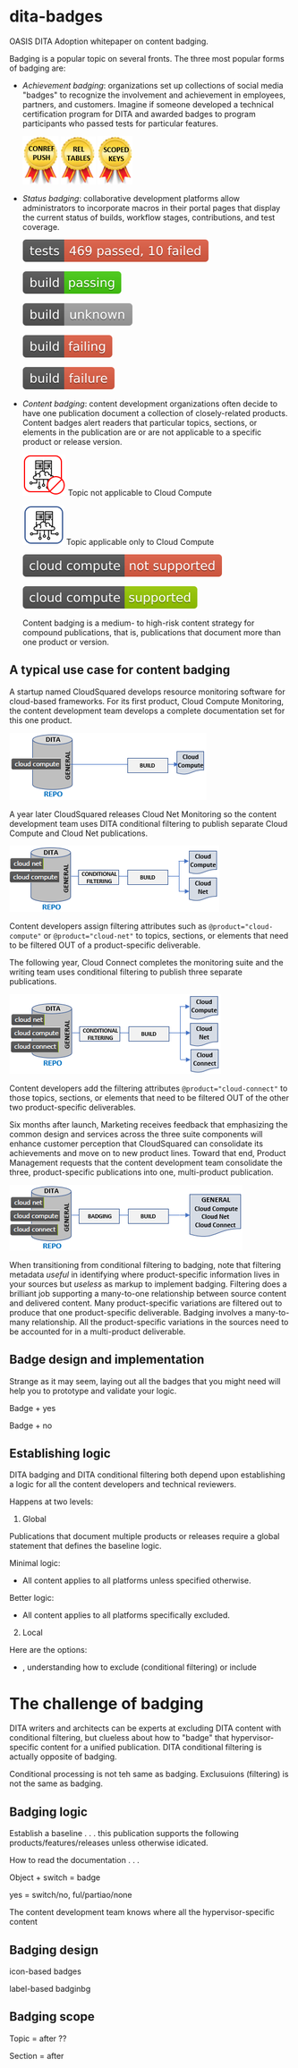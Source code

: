 # dita-badges
OASIS DITA Adoption whitepaper on content badging.

Badging is a popular topic on several fronts. The three most popular forms of badging are:

* *Achievement badging*: organizations set up collections of social media "badges" to recognize the involvement and achievement in employees, partners, and customers. Imagine if someone developed a technical certification program for DITA and awarded badges to program participants who passed tests for particular features.  

  ![DITA conref push expert](/images/badge_dita_conref-push.png)  ![DITA reltables expert](/images/badge_dita_reltables.png)  ![DITA scoped keys expert](/images/badge_dita_scopedkeys.png)

* *Status badging*: collaborative development platforms allow administrators to incorporate macros in their portal pages that display the current status of builds, workflow stages, contributions, and test coverage.

  ![Test status](/images/badge_tests_pass-fail.svg)
  
  ![Build status passing](/images/badge_build_passing.svg)

  ![Build status unknown](/images/badge_build_unknown.svg)

  ![Build status failing](/images/badge_build_failing.svg)

  ![Build status failure](/images/badge_build_failure.svg)
    
* *Content badging*: content development organizations often decide to have one publication document a collection of closely-related products. Content badges alert readers that particular topics, sections, or elements in the publication are or are not applicable to a specific product or release version. 

  ![Topic not applicable to Cloud Compute](/images/badge_cloud-compute_no.png) Topic not applicable to Cloud Compute

  ![Topic applicable only to Cloud Compute](/images/badge_cloud-compute_yes.png) Topic applicable only to Cloud Compute

  ![Not applicable to Cloud Compute](/images/tag_cloud-compute_not-supported.svg)
  
  ![Applicable only to Cloud Compute](/images/tag_cloud-compute_supported.svg)

  Content badging is a medium- to high-risk content strategy for compound publications, that is, publications that document more than one product or version.


## A typical use case for content badging

A startup named CloudSquared develops resource monitoring software for cloud-based frameworks. For its first product, Cloud Compute Monitoring, the content development team develops a complete documentation set for this one product.

![Use case - one product](/images/use-case_1.png)

A year later CloudSquared releases Cloud Net Monitoring so the content development team uses DITA conditional filtering to publish separate Cloud Compute and Cloud Net publications. 

![Use case - two products](/images/use-case_2.png)

Content developers assign filtering attributes such as `@product="cloud-compute"` or `@product="cloud-net"` to topics, sections, or elements that need to be filtered OUT of a product-specific deliverable. 

The following year, Cloud Connect completes the monitoring suite and the writing team uses conditional filtering to publish three separate publications. 

![Use case - three products](/images/use-case_3.png)

Content developers add the filtering attributes `@product="cloud-connect"` to those topics, sections, or elements that need to be filtered OUT of the other two product-specific deliverables. 

Six months after launch, Marketing receives feedback that emphasizing the common design and services across the three suite components will enhance customer perception that CloudSquared can consolidate its achievements and move on to new product lines. Toward that end, Product Management requests that the content development team consolidate the three, product-specific publications into one, multi-product publication.

![Use case - one combined product](/images/use-case_4.png)

When transitioning from conditional filtering to badging, note that filtering metadata *useful* in identifying where product-specific information lives in your sources but *useless* as markup to implement badging. Filtering does a brilliant job supporting a many-to-one relationship between source content and delivered content. Many product-specific variations are filtered out to produce that one product-specific deliverable. Badging involves a many-to-many relationship. All the product-specific variations in the sources need to be accounted for in a multi-product deliverable.   

## Badge design and implementation

Strange as it may seem, laying out all the badges that you might need will help you to prototype and validate your logic. 

Badge + yes

Badge + no
 

## Establishing logic

DITA badging and DITA conditional filtering both depend upon establishing a logic for all the content developers and technical reviewers. 

Happens at two levels:

1. Global

Publications that document multiple products or releases require a global statement that defines the baseline logic. 

Minimal logic:

* All content applies to all platforms unless specified otherwise. 

Better logic:

* All content applies to all platforms specifically excluded. 

2. Local 

Here are the options:

*  , understanding how to exclude (conditional filtering) or include  


# The challenge of badging

DITA writers and architects can be experts at excluding DITA content with conditional filtering, but clueless about how to "badge" that hypervisor-specific content for a unified publication. DITA conditional filtering is actually opposite of badging. 

Conditional processing is not teh same as badging. Exclusuions (filtering) is not the same as badging.


## Badging logic

Establish a baseline . . . this publication supports the following products/features/releases unless otherwise idicated. 

How to read the documentation . . . 

Object + switch = badge

yes = switch/no, ful/partiao/none

The content development team knows where all the hypervisor-specific content 

## Badging design

icon-based badges

label-based badginbg



## Badging scope

Topic = after <abstract> ??

Section = after <section><title>

Element



## Badging governance

If personalization fails . . . 

## Badging and shared topics

xxxx

# Implementation

## Literal badges

xxxxx

## Libraries

<p id-"xxx">
   <image href="xxx.png" 
      <alt>xxxx<alt>
   </image>
This topic/section xxx . . . 
</p>



## Conref references to badge libraries

xxxxx

## Conkeytref references to badge libraries

xxxxx

## Conkeyref push 

xxxxx


 



